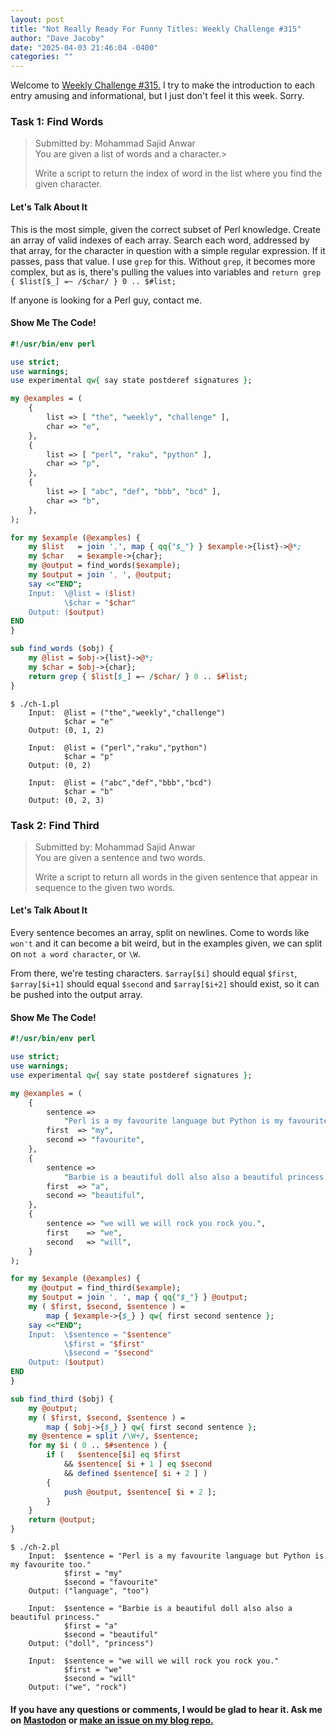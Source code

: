 ```yaml
---
layout: post
title: "Not Really Ready For Funny Titles: Weekly Challenge #315"
author: "Dave Jacoby"
date: "2025-04-03 21:46:04 -0400"
categories: ""
---
```


Welcome to [Weekly Challenge #315.](https://theweeklychallenge.org/blog/perl-weekly-challenge-315/) I try to make the introduction to each entry amusing and informational, but I just don't feel it this week. Sorry.

### Task 1: Find Words

> Submitted by: Mohammad Sajid Anwar  
> You are given a list of words and a character.>
>
> Write a script to return the index of word in the list where you find the given character.

#### Let's Talk About It

This is the most simple, given the correct subset of Perl knowledge. Create an array of valid indexes of each array. Search each word, addressed by that array, for the character in question with a simple regular expression. If it passes, pass that value. I use `grep` for this. Without `grep`, it becomes more complex, but as is, there's pulling the values into variables and `return grep { $list[$_] =~ /$char/ } 0 .. $#list;`

If anyone is looking for a Perl guy, contact me.

#### Show Me The Code!

```perl
#!/usr/bin/env perl

use strict;
use warnings;
use experimental qw{ say state postderef signatures };

my @examples = (
    {
        list => [ "the", "weekly", "challenge" ],
        char => "e",
    },
    {
        list => [ "perl", "raku", "python" ],
        char => "p",
    },
    {
        list => [ "abc", "def", "bbb", "bcd" ],
        char => "b",
    },
);

for my $example (@examples) {
    my $list   = join ',', map { qq{"$_"} } $example->{list}->@*;
    my $char   = $example->{char};
    my @output = find_words($example);
    my $output = join ', ', @output;
    say <<"END";
    Input:  \@list = ($list)
            \$char = "$char"
    Output: ($output)
END
}

sub find_words ($obj) {
    my @list = $obj->{list}->@*;
    my $char = $obj->{char};
    return grep { $list[$_] =~ /$char/ } 0 .. $#list;
}
```

```text
$ ./ch-1.pl 
    Input:  @list = ("the","weekly","challenge")
            $char = "e"
    Output: (0, 1, 2)

    Input:  @list = ("perl","raku","python")
            $char = "p"
    Output: (0, 2)

    Input:  @list = ("abc","def","bbb","bcd")
            $char = "b"
    Output: (0, 2, 3)
```

### Task 2: Find Third

> Submitted by: Mohammad Sajid Anwar  
> You are given a sentence and two words.
>
> Write a script to return all words in the given sentence that appear in sequence to the given two words.

#### Let's Talk About It

Every sentence becomes an array, split on newlines. Come to words like `won't` and it can become a bit weird, but in the examples given, we can split on `not a word character`, or `\W`.

From there, we're testing characters. `$array[$i]` should equal `$first`, `$array[$i+1]` should equal `$second` and `$array[$i+2]` should exist, so it can be pushed into the output array.

#### Show Me The Code!

```perl
#!/usr/bin/env perl

use strict;
use warnings;
use experimental qw{ say state postderef signatures };

my @examples = (
    {
        sentence =>
            "Perl is a my favourite language but Python is my favourite too.",
        first  => "my",
        second => "favourite",
    },
    {
        sentence =>
            "Barbie is a beautiful doll also also a beautiful princess.",
        first  => "a",
        second => "beautiful",
    },
    {
        sentence => "we will we will rock you rock you.",
        first    => "we",
        second   => "will",
    }
);

for my $example (@examples) {
    my @output = find_third($example);
    my $output = join ', ', map { qq{"$_"} } @output;
    my ( $first, $second, $sentence ) =
        map { $example->{$_} } qw{ first second sentence };
    say <<"END";
    Input:  \$sentence = "$sentence"
            \$first = "$first"
            \$second = "$second"
    Output: ($output)
END
}

sub find_third ($obj) {
    my @output;
    my ( $first, $second, $sentence ) =
        map { $obj->{$_} } qw{ first second sentence };
    my @sentence = split /\W+/, $sentence;
    for my $i ( 0 .. $#sentence ) {
        if (   $sentence[$i] eq $first
            && $sentence[ $i + 1 ] eq $second
            && defined $sentence[ $i + 2 ] )
        {
            push @output, $sentence[ $i + 2 ];
        }
    }
    return @output;
}
```

```text
$ ./ch-2.pl 
    Input:  $sentence = "Perl is a my favourite language but Python is my favourite too."
            $first = "my"
            $second = "favourite"
    Output: ("language", "too")

    Input:  $sentence = "Barbie is a beautiful doll also also a beautiful princess."
            $first = "a"
            $second = "beautiful"
    Output: ("doll", "princess")

    Input:  $sentence = "we will we will rock you rock you."
            $first = "we"
            $second = "will"
    Output: ("we", "rock")
```

#### If you have any questions or comments, I would be glad to hear it. Ask me on [Mastodon](https://mastodon.xyz/@jacobydave) or [make an issue on my blog repo.](https://github.com/jacoby/jacoby.github.io)
